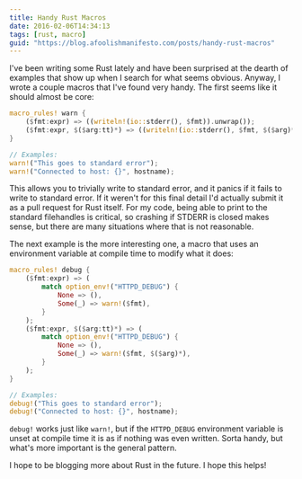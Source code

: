 ```yaml
---
title: Handy Rust Macros
date: 2016-02-06T14:34:13
tags: [rust, macro]
guid: "https://blog.afoolishmanifesto.com/posts/handy-rust-macros"
---
```

I've been writing some Rust lately and have been surprised at the dearth of
examples that show up when I search for what seems obvious.  Anyway, I wrote
a couple macros that I've found very handy.  The first seems like it should
almost be core:

```rust
macro_rules! warn {
    ($fmt:expr) => ((writeln!(io::stderr(), $fmt)).unwrap());
    ($fmt:expr, $($arg:tt)*) => ((writeln!(io::stderr(), $fmt, $($arg)*)).unwrap());
}

// Examples:
warn!("This goes to standard error");
warn!("Connected to host: {}", hostname);
```

This allows you to trivially write to standard error, and it panics if it fails
to write to standard error.  If it weren't for this final detail I'd actually
submit it as a pull request for Rust itself.  For my code, being able to print
to the standard filehandles is critical, so crashing if STDERR is closed makes
sense, but there are many situations where that is not reasonable.

The next example is the more interesting one, a macro that uses an environment
variable at compile time to modify what it does:

```rust
macro_rules! debug {
    ($fmt:expr) => (
        match option_env!("HTTPD_DEBUG") {
            None => (),
            Some(_) => warn!($fmt),
        }
    );
    ($fmt:expr, $($arg:tt)*) => (
        match option_env!("HTTPD_DEBUG") {
            None => (),
            Some(_) => warn!($fmt, $($arg)*),
        }
    );
}

// Examples:
debug!("This goes to standard error");
debug!("Connected to host: {}", hostname);
```

`debug!` works just like `warn!`, but if the `HTTPD_DEBUG` environment variable
is unset at compile time it is as if nothing was even written.  Sorta handy, but
what's more important is the general pattern.

I hope to be blogging more about Rust in the future.  I hope this helps!
